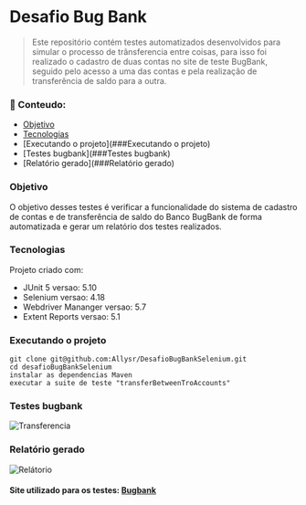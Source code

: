 # Desafio Bug Bank

> Este repositório contém testes automatizados desenvolvidos
> para simular o processo de trânsferencia entre coisas, para isso foi realizado o cadastro de duas contas no site de teste BugBank, seguido pelo acesso a uma das contas
> e pela realização de transferência de saldo para a outra.

### 🔖 Conteudo:
* [Objetivo](###objetivo)
* [Tecnologias](###tecnologias)
* [Executando o projeto](###Executando o projeto)
* [Testes bugbank](###Testes bugbank)
* [Relatório gerado](###Relatório gerado)

###  Objetivo
O objetivo desses testes é verificar a funcionalidade do sistema de cadastro de contas e de transferência de saldo do Banco BugBank de forma automatizada e gerar um relatório dos testes realizados.


### Tecnologias
Projeto criado com:
* JUnit 5 versao: 5.10
* Selenium versao: 4.18
* Webdriver Mananger versao: 5.7
* Extent Reports versao: 5.1

###  Executando o projeto
```
git clone git@github.com:Allysr/DesafioBugBankSelenium.git
cd desafioBugBankSelenium
instalar as dependencias Maven
executar a suite de teste "transferBetweenTroAccounts"
```

### Testes bugbank
![Transferencia](https://i.imgur.com/OyjKKXe.png)


### Relatório gerado
![Relátorio](https://i.imgur.com/bSJjhcU.png)

#### Site utilizado para os testes: [Bugbank](https://bugbank.netlify.app/#)
